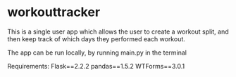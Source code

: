 # workouttracker
This is a single user app which allows the user to create a workout split, and then keep track of which days they performed each workout.

The app can be run locally, by running main.py in the terminal

Requirements:
  Flask==2.2.2
  pandas==1.5.2
  WTForms==3.0.1
